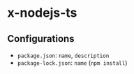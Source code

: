 # x-nodejs-ts

## Configurations

 - `package.json`: `name`, `description`
 - `package-lock.json`: `name` (`npm install`)
